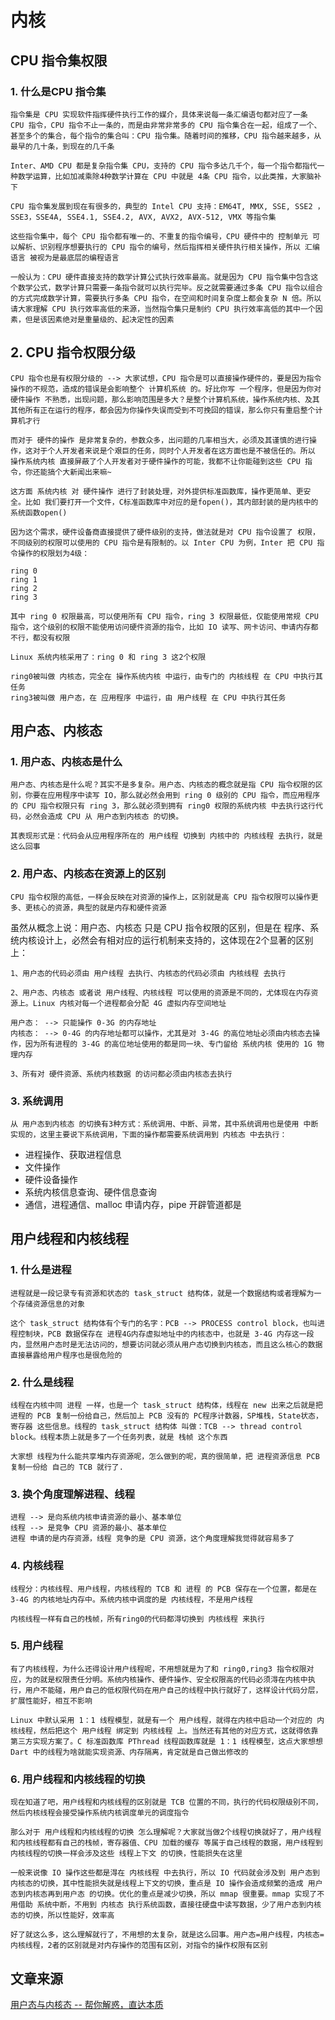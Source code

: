 # 内核

## CPU 指令集权限

### 1. 什么是CPU 指令集

```linux
指令集是 CPU 实现软件指挥硬件执行工作的媒介，具体来说每一条汇编语句都对应了一条 CPU 指令，CPU 指令不止一条的，而是由非常非常多的 CPU 指令集合在一起，组成了一个、甚至多个的集合，每个指令的集合叫：CPU 指令集。随着时间的推移，CPU 指令越来越多，从最早的几十条，到现在的几千条

Inter、AMD CPU 都是复杂指令集 CPU，支持的 CPU 指令多达几千个，每一个指令都指代一种数学运算，比如加减乘除4种数学计算在 CPU 中就是 4条 CPU 指令，以此类推，大家脑补下

CPU 指令集发展到现在有很多的，典型的 Intel CPU 支持：EM64T, MMX, SSE, SSE2 ，SSE3，SSE4A, SSE4.1, SSE4.2, AVX, AVX2, AVX-512, VMX 等指令集

这些指令集中，每个 CPU 指令都有唯一的、不重复的指令编号，CPU 硬件中的 控制单元 可以解析、识别程序想要执行的 CPU 指令的编号，然后指挥相关硬件执行相关操作，所以 汇编语言 被视为是最底层的编程语言

一般认为：CPU 硬件直接支持的数学计算公式执行效率最高。就是因为 CPU 指令集中包含这个数学公式，数学计算只需要一条指令就可以执行完毕。反之就需要通过多条 CPU 指令以组合的方式完成数学计算，需要执行多条 CPU 指令，在空间和时间复杂度上都会复杂 N 倍。所以请大家理解 CPU 执行效率高低的来源，当然指令集只是制约 CPU 执行效率高低的其中一个因素，但是该因素绝对是重量级的、起决定性的因素
```

## 2. CPU 指令权限分级

```linux
CPU 指令也是有权限分级的 --> 大家试想，CPU 指令是可以直接操作硬件的，要是因为指令操作的不规范，造成的错误是会影响整个 计算机系统 的。好比你写 一个程序，但是因为你对 硬件操作 不熟悉，出现问题，那么影响范围是多大？是整个计算机系统，操作系统内核、及其其他所有正在运行的程序，都会因为你操作失误而受到不可挽回的错误，那么你只有重启整个计算机才行

而对于 硬件的操作 是非常复杂的，参数众多，出问题的几率相当大，必须及其谨慎的进行操作，这对于个人开发者来说是个艰巨的任务，同时个人开发者在这方面也是不被信任的。所以 操作系统内核 直接屏蔽了个人开发者对于硬件操作的可能，我都不让你能碰到这些 CPU 指令，你还能搞个大新闻出来嘛~

这方面 系统内核 对 硬件操作 进行了封装处理，对外提供标准函数库，操作更简单、更安全。比如 我们要打开一个文件，C标准函数库中对应的是fopen()，其内部封装的是内核中的系统函数open()

因为这个需求，硬件设备商直接提供了硬件级别的支持，做法就是对 CPU 指令设置了 权限，不同级别的权限可以使用的 CPU 指令是有限制的。以 Inter CPU 为例，Inter 把 CPU 指令操作的权限划为4级：

ring 0
ring 1
ring 2
ring 3

其中 ring 0 权限最高，可以使用所有 CPU 指令，ring 3 权限最低，仅能使用常规 CPU 指令，这个级别的权限不能使用访问硬件资源的指令，比如 IO 读写、网卡访问、申请内存都不行，都没有权限

Linux 系统内核采用了：ring 0 和 ring 3 这2个权限

ring0被叫做 内核态，完全在 操作系统内核 中运行，由专门的 内核线程 在 CPU 中执行其任务
ring3被叫做 用户态，在 应用程序 中运行，由 用户线程 在 CPU 中执行其任务

```

## 用户态、内核态

### 1. 用户态、内核态是什么

```linux
用户态、内核态是什么呢？其实不是多复杂。用户态、内核态的概念就是指 CPU 指令权限的区别，你要在应用程序中读写 IO，那么就必然会用到 ring 0 级别的 CPU 指令，而应用程序的 CPU 指令权限只有 ring 3，那么就必须到拥有 ring0 权限的系统内核 中去执行这行代码，必然会造成 CPU 从 用户态到内核态 的切换。

其表现形式是：代码会从应用程序所在的 用户线程 切换到 内核中的 内核线程 去执行，就是这么回事
```

### 2. 用户态、内核态在资源上的区别

```linux
CPU 指令权限的高低，一样会反映在对资源的操作上，区别就是高 CPU 指令权限可以操作更多、更核心的资源，典型的就是内存和硬件资源
```

虽然从概念上说：用户态、内核态 只是 CPU 指令权限的区别，但是在 程序、系统内核设计上，必然会有相对应的运行机制来支持的，这体现在2个显著的区别上：

```linux
1、用户态的代码必须由 用户线程 去执行、内核态的代码必须由 内核线程 去执行

2、用户态、内核态 或者说 用户线程、内核线程 可以使用的资源是不同的，尤体现在内存资源上。Linux 内核对每一个进程都会分配 4G 虚拟内存空间地址

用户态： --> 只能操作 0-3G 的内存地址
内核态： --> 0-4G 的内存地址都可以操作，尤其是对 3-4G 的高位地址必须由内核态去操作，因为所有进程的 3-4G 的高位地址使用的都是同一块、专门留给 系统内核 使用的 1G 物理内存

3、所有对 硬件资源、系统内核数据 的访问都必须由内核态去执行
```

### 3. 系统调用

```linux
从 用户态到内核态 的切换有3种方式：系统调用、中断、异常，其中系统调用也是使用 中断 实现的，这里主要说下系统调用，下面的操作都需要系统调用到 内核态 中去执行：
```

- 进程操作、获取进程信息
- 文件操作
- 硬件设备操作
- 系统内核信息查询、硬件信息查询
- 通信，进程通信、malloc 申请内存，pipe 开辟管道都是

## 用户线程和内核线程

### 1. 什么是进程

```linux
进程就是一段记录专有资源和状态的 task_struct 结构体，就是一个数据结构或者理解为一个存储资源信息的对象

这个 task_struct 结构体有个专门的名字：PCB --> PROCESS control block，也叫进程控制块，PCB 数据保存在 进程4G内存虚拟地址中的内核态中，也就是 3-4G 内存这一段内，显然用户态时是无法访问的，想要访问就必须从用户态切换到内核态，而且这么核心的数据直接暴露给用户程序也是很危险的

```

### 2. 什么是线程

```linux
线程在内核中同 进程 一样，也是一个 task_struct 结构体，线程在 new 出来之后就是把 进程的 PCB 复制一份给自己，然后加上 PCB 没有的 PC程序计数器，SP堆栈，State状态，寄存器 这些信息。线程的 task_struct 结构体 叫做：TCB --> thread control block。线程本质上就是多了一个任务列表，就是 栈帧 这个东西

大家想 线程为什么能共享堆内存资源呢，怎么做到的呢，真的很简单，把 进程资源信息 PCB 复制一份给 自己的 TCB 就行了.
```

### 3. 换个角度理解进程、线程

```linux
进程 --> 是向系统内核申请资源的最小、基本单位
线程 --> 是竞争 CPU 资源的最小、基本单位
进程 申请的是内存资源，线程 竞争的是 CPU 资源，这个角度理解我觉得就容易多了
```

### 4. 内核线程

```linux
线程分：内核线程、用户线程，内核线程的 TCB 和 进程 的 PCB 保存在一个位置，都是在 3-4G 的内核地址内存中。系统内核中调度的是 内核线程，不是用户线程

内核线程一样有自己的栈帧，所有ring0的代码都淂切换到 内核线程 来执行
```

### 5. 用户线程

```linux
有了内核线程，为什么还得设计用户线程呢，不用想就是为了和 ring0,ring3 指令权限对应，为的就是权限责任分明。系统内核操作、硬件操作、安全权限高的代码必须淂在内核中执行，用户不能碰，用户自己的低权限代码在用户自己的线程中执行就好了，这样设计代码分层，扩展性能好，相互不影响

Linux 中默认采用 1：1 线程模型，就是有一个 用户线程，就得在内核中启动一个对应的 内核线程，然后把这个 用户线程 绑定到 内核线程 上。当然还有其他的对应方式，这就得依靠第三方实现方案了。C 标准函数库 PThread 线程函数库就是 1：1 线程模型，这点大家想想 Dart 中的线程为啥就能实现资源、内存隔离，肯定就是自己做出修改的
```

### 6. 用户线程和内核线程的切换

```linux
现在知道了吧，用户线程和内核线程的区别就是 TCB 位置的不同，执行的代码权限级别不同，然后内核线程会接受操作系统内核调度单元的调度指令

那么对于 用户线程和内核线程的切换 怎么理解呢？大家就当做2个线程切换就好了，用户线程和内核线程都有自己的栈帧，寄存器值、CPU 加载的缓存 等属于自己线程的数据，用户线程到内核线程的切换一样会涉及这些 线程上下文 的切换，性能损失在这里

一般来说像 IO 操作这些都是淂在 内核线程 中去执行，所以 IO 代码就会涉及到 用户态到内核态的切换，其中性能损失就是线程上下文的切换，重点是 IO 操作会造成频繁的造成 用户态到内核态再到用户态 的切换。优化的重点是减少切换，所以 mmap 很重要。mmap 实现了不用借助 系统中断，不用到 内核态 执行系统函数，直接往硬盘中读写数据，少了用户态到内核态的切换，所以性能好，效率高

好了就这么多，这么理解就行了，不用想的太复杂，就是这么回事。用户态=用户线程，内核态=内核线程，2者的区别就是对内存操作的范围有区别，对指令的操作权限有区别
```

## 文章来源

[用户态与内核态 -- 帮你解惑，直达本质
](https://zhuanlan.zhihu.com/p/564044252)
